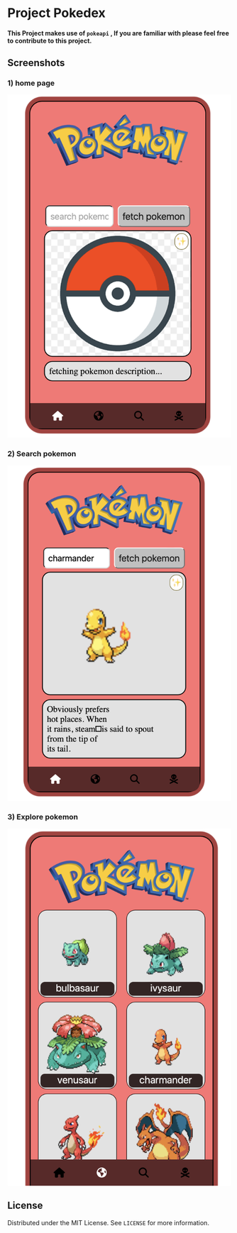 # Project Pokedex

#### This Project makes use of `pokeapi` , If you are familiar with please feel free to contribute to this project.

## Screenshots

### 1) home page
![Task Manager UI](./ScreenShots/p1.png)


### 2) Search pokemon
![Task Manager UI](./ScreenShots/p2.png)


### 3) Explore pokemon
![Task Manager UI](./ScreenShots/p3.png)




## License
Distributed under the MIT License. See `LICENSE` for more information.
